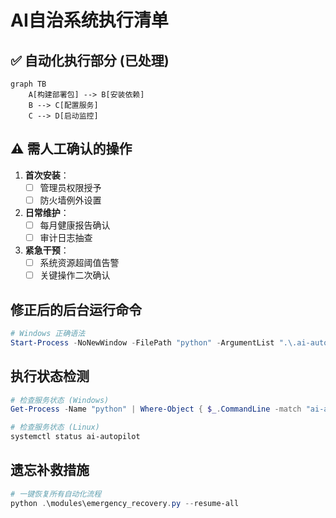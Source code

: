 # AI自治系统执行清单

## ✅ 自动化执行部分 (已处理)
```mermaid
graph TB
    A[构建部署包] --> B[安装依赖]
    B --> C[配置服务]
    C --> D[启动监控]
```

## ⚠️ 需人工确认的操作
1. **首次安装**：
   - [ ] 管理员权限授予
   - [ ] 防火墙例外设置

2. **日常维护**：
   - [ ] 每月健康报告确认
   - [ ] 审计日志抽查

3. **紧急干预**：
   - [ ] 系统资源超阈值告警
   - [ ] 关键操作二次确认

## 修正后的后台运行命令
```powershell
# Windows 正确语法
Start-Process -NoNewWindow -FilePath "python" -ArgumentList ".\.ai-autopilot.py" -RedirectStandardOutput "autopilot.log"
```

## 执行状态检测
```powershell
# 检查服务状态 (Windows)
Get-Process -Name "python" | Where-Object { $_.CommandLine -match "ai-autopilot" }

# 检查服务状态 (Linux)
systemctl status ai-autopilot
```

## 遗忘补救措施
```powershell
# 一键恢复所有自动化流程
python .\modules\emergency_recovery.py --resume-all
```